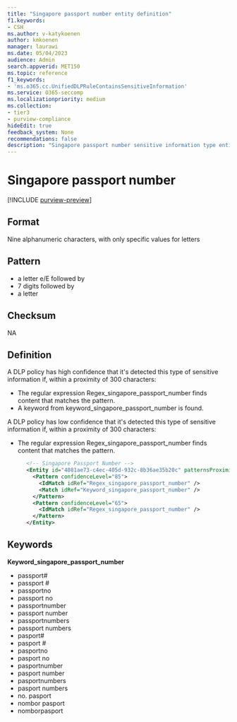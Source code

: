```yaml
---
title: "Singapore passport number entity definition"
f1.keywords:
- CSH
ms.author: v-katykoenen
author: kmkoenen
manager: laurawi
ms.date: 05/04/2023
audience: Admin
search.appverid: MET150
ms.topic: reference
f1_keywords:
- 'ms.o365.cc.UnifiedDLPRuleContainsSensitiveInformation'
ms.service: O365-seccomp
ms.localizationpriority: medium
ms.collection:
- tier3
- purview-compliance
hideEdit: true
feedback_system: None
recommendations: false
description: "Singapore passport number sensitive information type entity definition."
---
```


# Singapore passport number

[!INCLUDE [purview-preview](../includes/purview-preview.md)]

## Format

Nine alphanumeric characters, with only specific values for letters 

## Pattern

- a letter e/E followed by  
- 7 digits followed by  
- a letter 

## Checksum

NA

## Definition

A DLP policy has high confidence that it's detected this type of sensitive information if, within a proximity of 300 characters: 

- The regular expression Regex_singapore_passport_number finds content that matches the pattern. 
- A keyword from keyword_singapore_passport_number is found. 

 
A DLP policy has low confidence that it's detected this type of sensitive information if, within a proximity of 300 characters: 

- The regular expression Regex_singapore_passport_number finds content that matches the pattern. 

```xml
      <!-- Singapore Passport Number -->
      <Entity id="4081ae73-c4ec-405d-932c-8b36ae35b20c" patternsProximity="300" recommendedConfidence="85" relaxProximity="true">
        <Pattern confidenceLevel="85">
          <IdMatch idRef="Regex_singapore_passport_number" />
          <Match idRef="Keyword_singapore_passport_number" />
        </Pattern>
        <Pattern confidenceLevel="65">
          <IdMatch idRef="Regex_singapore_passport_number" />
        </Pattern>
      </Entity>
```


## Keywords

**Keyword_singapore_passport_number**

- passport#
- passport #
- passportno
- passport no
- passportnumber
- passport number
- passportnumbers
- passport numbers
- pasport#
- pasport #
- pasportno
- pasport no
- pasportnumber
- pasport number
- pasportnumbers
- pasport numbers
- no. pasport
- nombor pasport
- nomborpasport
